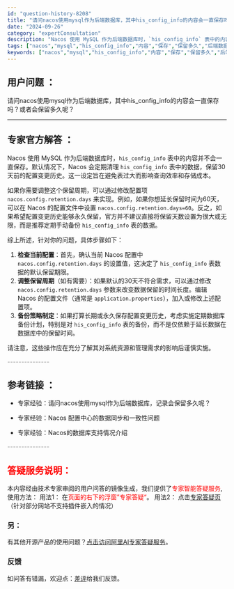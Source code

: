 ```yaml
---
id: "question-history-8208"
title: "请问nacos使用mysql作为后端数据库，其中his_config_info的内容会一直保存吗？或者会保"
date: "2024-09-26"
category: "expertConsultation"
description: "Nacos 使用 MySQL 作为后端数据库时，`his_config_info` 表中的内容并不会一直保存。默认情况下，Nacos 会定期清理 `his_config_info` 表中的数据，保留30天前的配置变更历史。这一设定旨在避免表过大而影响查询效率和存储成本。如果你需要调整这个保留周期，可"
tags: ["nacos","mysql","his_config_info","内容","保存","保留多久","后端数据库"]
keywords: ["nacos","mysql","his_config_info","内容","保存","保留多久","后端数据库"]
---
```


## 用户问题 ： 
 请问nacos使用mysql作为后端数据库，其中his_config_info的内容会一直保存吗？或者会保留多久呢？  

---------------
## 专家官方解答 ：

Nacos 使用 MySQL 作为后端数据库时，`his_config_info` 表中的内容并不会一直保存。默认情况下，Nacos 会定期清理 `his_config_info` 表中的数据，保留30天前的配置变更历史。这一设定旨在避免表过大而影响查询效率和存储成本。

如果你需要调整这个保留周期，可以通过修改配置项 `nacos.config.retention.days` 来实现。例如，如果你想延长保留时间为60天，可以在 Nacos 的配置文件中设置 `nacos.config.retention.days=60`。反之，如果希望配置变更历史能够永久保留，官方并不建议直接将保留天数设置为很大或无限，而是推荐定期手动备份 `his_config_info` 表的数据。

综上所述，针对你的问题，具体步骤如下：
1. **检查当前配置**：首先，确认当前 Nacos 配置中 `nacos.config.retention.days` 的设置值，这决定了 `his_config_info` 表数据的默认保留期限。
2. **调整保留周期**（如有需要）：如果默认的30天不符合需求，可以通过修改 `nacos.config.retention.days` 参数来改变数据保留的时间长度。编辑 Nacos 的配置文件（通常是 `application.properties`），加入或修改上述配置项。
3. **备份策略制定**：如果打算长期或永久保存配置变更历史，考虑实施定期数据库备份计划，特别是对 `his_config_info` 表的备份，而不是仅依赖于延长数据在数据库中的保留时间。

请注意，这些操作应在充分了解其对系统资源和管理需求的影响后谨慎实施。


<font color="#949494">---------------</font> 


## 参考链接 ：

* 专家经验：请问nacos使用mysql作为后端数据库，记录会保留多久呢？ 
 
 * 专家经验：Nacos 配置中心的数据同步和一致性问题 
 
 * 专家经验：Nacos的数据库支持情况介绍 


 <font color="#949494">---------------</font> 
 


## <font color="#FF0000">答疑服务说明：</font> 

本内容经由技术专家审阅的用户问答的镜像生成，我们提供了<font color="#FF0000">专家智能答疑服务</font>,使用方法：
用法1： 在<font color="#FF0000">页面的右下的浮窗”专家答疑“</font>。
用法2： 点击[专家答疑页](https://answer.opensource.alibaba.com/docs/intro)（针对部分网站不支持插件嵌入的情况）
### 另：


有其他开源产品的使用问题？[点击访问阿里AI专家答疑服务](https://answer.opensource.alibaba.com/docs/intro)。
### 反馈
如问答有错漏，欢迎点：[差评](https://ai.nacos.io/user/feedbackByEnhancerGradePOJOID?enhancerGradePOJOId=13566)给我们反馈。
